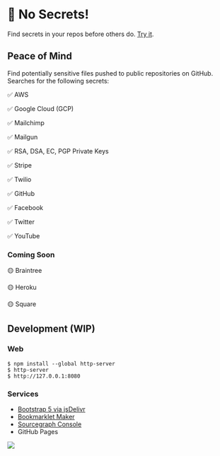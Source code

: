 # 🤫 No Secrets!

Find secrets in your repos before others do. [Try it](https://sourcegraph-community.github.io/secrets-bookmarklet-demo/).

## Peace of Mind

Find potentially sensitive files pushed to public repositories on GitHub. Searches for the following secrets:

✅ AWS

✅ Google Cloud (GCP)

✅ Mailchimp

✅ Mailgun

✅ RSA, DSA, EC, PGP Private Keys

✅ Stripe

✅ Twilio

✅ GitHub

✅ Facebook

✅ Twitter

✅ YouTube

### Coming Soon

🟡 Braintree

🟡 Heroku

🟡 Square

## Development (WIP)

### Web 
 ```shell
$ npm install --global http-server
$ http-server
$ http://127.0.0.1:8080
```

### Services

* [Bootstrap 5 via jsDelivr](https://www.bootstrapcdn.com/)
* [Bookmarklet Maker](https://caiorss.github.io/bookmarklet-maker)
* [Sourcegraph Console](https://sourcegraph.com/search/console)
* GitHub Pages

<img referrerpolicy="no-referrer-when-downgrade" src="https://static.scarf.sh/a.png?x-pxid=70db69c6-fc62-4290-854f-e17ce3b37300" />
